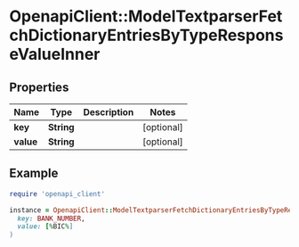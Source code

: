 # OpenapiClient::ModelTextparserFetchDictionaryEntriesByTypeResponseValueInner

## Properties

| Name | Type | Description | Notes |
| ---- | ---- | ----------- | ----- |
| **key** | **String** |  | [optional] |
| **value** | **String** |  | [optional] |

## Example

```ruby
require 'openapi_client'

instance = OpenapiClient::ModelTextparserFetchDictionaryEntriesByTypeResponseValueInner.new(
  key: BANK_NUMBER,
  value: [%BIC%]
)
```

